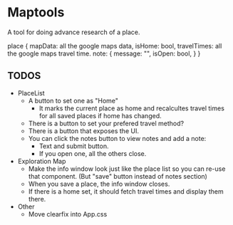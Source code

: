 # Maptools

A tool for doing advance research of a place.


place
{
    mapData: all the google maps data,
    isHome: bool,
    travelTimes: all the google maps travel time.
    note: {
        message: "",
        isOpen: bool,
    }
}

## TODOS

- PlaceList 
    - A button to set one as "Home"
        - It marks the current place as home and recalcultes travel times for all saved places if home has changed.
    - There is a button to set your prefered travel method?
    - There is a button that exposes the UI.
    - You can click the notes button to view notes and add a note:
        - Text and submit button.
        - If you open one, all the others close.
- Exploration Map
    - Make the info window look just like the place list so you can re-use that component. (But "save" button instead of notes section)
    - When you save a place, the info window closes.
    - If there is a home set, it should fetch travel times and display them there.
- Other
    - Move clearfix into App.css
